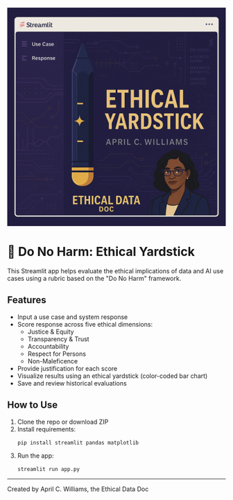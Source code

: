 ![Ethical Yardstick App Preview](ethical_yardstick_preview.png)

# 🧭 Do No Harm: Ethical Yardstick

This Streamlit app helps evaluate the ethical implications of data and AI use cases using a rubric based on the "Do No Harm" framework.

## Features
- Input a use case and system response
- Score response across five ethical dimensions:
  - Justice & Equity
  - Transparency & Trust
  - Accountability
  - Respect for Persons
  - Non-Maleficence
- Provide justification for each score
- Visualize results using an ethical yardstick (color-coded bar chart)
- Save and review historical evaluations

## How to Use

1. Clone the repo or download ZIP
2. Install requirements:
    ```bash
    pip install streamlit pandas matplotlib
    ```
3. Run the app:
    ```bash
    streamlit run app.py
    ```

---

Created by April C. Williams, the Ethical Data Doc
